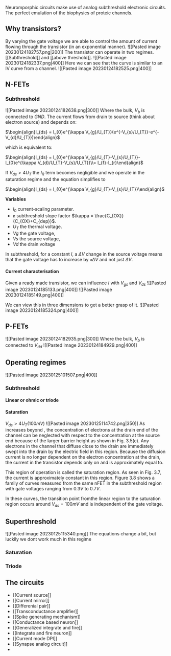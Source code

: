 Neuromporphic circuits make use of analog subthreshold electronic circuits. The perfect emulation of the biophysics of proteic channels.

## Why transistors?
By varying the gate voltage we are able to control the amount of current flowing through the transistor (in an exponential manner).
![[Pasted image 20230124182757.png|200]]
The transistor can operate in two regimes. [[Subthreshold]] and [[above threshold]]. 
![[Pasted image 20230124182337.png|400]]
Here we can see that the curve is similar to an IV curve from a channel.
	![[Pasted image 20230124182525.png|400]]

## N-FETs

### Subthreshold
![[Pasted image 20230124182638.png|300]]
Where the bulk, $V_{b}$ is connected to $GND$. The current flows from drain to source (think about electron source) and depends on:

$\begin{align}I_{ds} = I_{0}e^{\kappa V_{g}/U_{T}}(e^{-V_{s}/U_{T}}-e^{-V_{d}/U_{T}})\end{align}$

which is equivalent to:

$\begin{align}I_{ds} = I_{0}e^{\kappa V_{g}/U_{T}-V_{s}/U_{T}}-I_{0}e^{\kappa V_{d}/U_{T}-V_{s}/U_{T}}\\= I_{f}-I_{r}\end{align}$

If $V_{ds} > 4 U_{T}$ the $I_{R}$ term becomes negligible and we operate in the saturation regime and the equation simplifies to

$\begin{align}I_{ds} = I_{0}e^{\kappa V_{g}/U_{T}-V_{s}/U_{T}}\end{align}$

**Variables**
- $I_{0}$ current-scaling parameter. 
- κ subthreshold slope factor $\kappa = \frac{C_{OX}}{C_{OX}+C_{dep}}$. 
- $U_{T}$ the thermal voltage. 
- $Vg$ the gate voltage, 
- $Vs$ the source voltage, 
- $Vd$ the drain voltage

In subthreshold, for a constant $I$, a $ΔV$ change in the source voltage means that the gate voltage has to increase by $𝜅ΔV$ and not just $ΔV$.

#### Current characterisation
Given a ready made transistor, we can influence $I$ with $V_{gs}$ and $V_{ds}$ 
![[Pasted image 20230124185133.png|400]]
![[Pasted image 20230124185149.png|400]]

We can view this in three dimensions to get a better grasp of it.
![[Pasted image 20230124185324.png|400]]

## P-FETs
![[Pasted image 20230124182935.png|300]]
Where the bulk,  $V_{b}$ is connected to $V_{dd}$ 
![[Pasted image 20230124184929.png|400]]

## Operating regimes
![[Pasted image 20230125101507.png|400]]

### Subthreshold
#### Linear or ohmic or triode


#### Saturation
$V_{ds}>4U_{T}(100mV)$
![[Pasted image 20230125114742.png|350]]
As increases beyond , the concentration of electrons at the drain end
of the channel can be neglected with respect to the concentration at the source
end because of the larger barrier height as shown in Fig. 3.5(c). Any electrons
in the channel that diffuse close to the drain are immediately swept into the
drain by the electric field in this region. Because the diffusion current is no
longer dependent on the electron concentration at the drain, the current in
the transistor depends only on and is approximately equal to.

This region of operation is called the saturation region. As seen in Fig. 3.7, the
current is approximately constant in this region. Figure 3.8 shows a family
of curves measured from the same nFET in the subthreshold region with gate
voltages ranging from $0.3 V$ to $0.7 V$. 

In these curves, the transition point fromthe linear region to the saturation region occurs around $V_{ds}=100 mV$ and is independent of the gate voltage.

## Superthreshold
![[Pasted image 20230125115340.png]]
The equations change a bit, but luckily we dont work much in this regime
### Saturation

### Triode


## The circuits
- [[Current source]]
- [[Current mirror]]
- [[Differenial pair]]
- [[Transconductance amplifier]]
- [[Spike generating mechanism]]
- [[Conductance based neuron]]
- [[Generalized integrate and fire]]
- [[Integrate and fire neuron]]
- [[Current mode DPI]]
- [[Synapse analog circuit]]
- 
